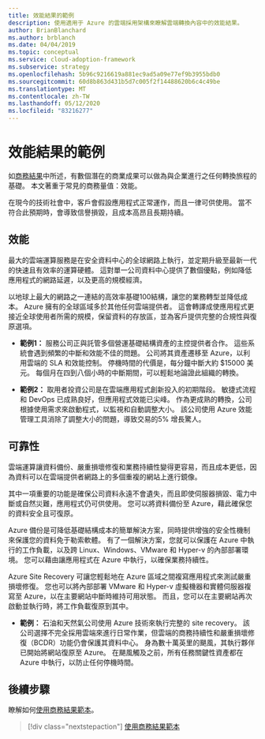 ```yaml
---
title: 效能結果的範例
description: 使用適用于 Azure 的雲端採用架構來瞭解雲端轉換內容中的效能結果。
author: BrianBlanchard
ms.author: brblanch
ms.date: 04/04/2019
ms.topic: conceptual
ms.service: cloud-adoption-framework
ms.subservice: strategy
ms.openlocfilehash: 5b96c9216619a881ec9ad5a09e77ef9b3955bdb0
ms.sourcegitcommit: 60d8b863d431b5d7c005f2f14488620b6c4c49be
ms.translationtype: MT
ms.contentlocale: zh-TW
ms.lasthandoff: 05/12/2020
ms.locfileid: "83216277"
---
```

# <a name="examples-of-performance-outcomes"></a>效能結果的範例

如[商務結果](./index.md)中所述，有數個潛在的商業成果可以做為與企業進行之任何轉換旅程的基礎。 本文著重于常見的商務量值：效能。

在現今的技術社會中，客戶會假設應用程式正常運作，而且一律可供使用。 當不符合此預期時，會導致信譽損毀，且成本高昂且長期持續。

## <a name="performance"></a>效能

最大的雲端運算服務是在安全資料中心的全球網路上執行，並定期升級至最新一代的快速且有效率的運算硬體。 這對單一公司資料中心提供了數個優點，例如降低應用程式的網路延遲，以及更高的規模經濟。

以地球上最大的網路之一連結的高效率基礎100結構，讓您的業務轉型並降低成本。 Azure 擁有的全球區域多於其他任何雲端提供者。 這會轉譯成使應用程式更接近全球使用者所需的規模，保留資料的存放區，並為客戶提供完整的合規性與復原選項。

- **範例1：** 服務公司正與託管多個營運基礎結構資產的主控提供者合作。 這些系統會遇到頻繁的中斷和效能不佳的問題。 公司將其資產遷移至 Azure，以利用雲端的 SLA 和效能控制。 停機時間的代價是，每分鐘中斷大約 $15000 美元。 每個月在四到八個小時的中斷期間，可以輕鬆地論證此組織的轉換。

- **範例2：** 取用者投資公司是在雲端應用程式創新投入的初期階段。 敏捷式流程和 DevOps 已成熟良好，但應用程式效能已尖峰。 作為更成熟的轉換，公司根據使用需求來啟動程式，以監視和自動調整大小。 該公司使用 Azure 效能管理工具消除了調整大小的問題，導致交易的5% 增長驚人。

## <a name="reliability"></a>可靠性

雲端運算讓資料備份、嚴重損壞修復和業務持續性變得更容易，而且成本更低，因為資料可以在雲端提供者網路上的多個重複的網站上進行鏡像。

其中一項重要的功能是確保公司資料永遠不會遺失，而且即使伺服器損毀、電力中斷或自然災難，應用程式仍可供使用。 您可以將資料備份至 Azure，藉此確保您的資料安全且可復原。

Azure 備份是可降低基礎結構成本的簡單解決方案，同時提供增強的安全性機制來保護您的資料免于勒索軟體。 有了一個解決方案，您就可以保護在 Azure 中執行的工作負載，以及跨 Linux、Windows、VMware 和 Hyper-v 的內部部署環境。 您可以藉由讓應用程式在 Azure 中執行，以確保業務持續性。

Azure Site Recovery 可讓您輕鬆地在 Azure 區域之間複寫應用程式來測試嚴重損壞修復。 您也可以將內部部署 VMware 和 Hyper-v 虛擬機器和實體伺服器複寫至 Azure，以在主要網站中斷時維持可用狀態。 而且，您可以在主要網站再次啟動並執行時，將工作負載復原到其中。

- **範例：** 石油和天然氣公司使用 Azure 技術來執行完整的 site recovery。 該公司選擇不完全採用雲端來進行日常作業，但雲端的商務持續性和嚴重損壞修復（BCDR）功能仍會保護其資料中心。 身為數十萬英里的颶風，其執行夥伴已開始將網站復原至 Azure。 在颶風觸及之前，所有任務關鍵性資產都在 Azure 中執行，以防止任何停機時間。

## <a name="next-steps"></a>後續步驟

瞭解如何[使用商務結果範本](./business-outcome-template.md)。

> [!div class="nextstepaction"]
> [使用商務結果範本](./business-outcome-template.md)
